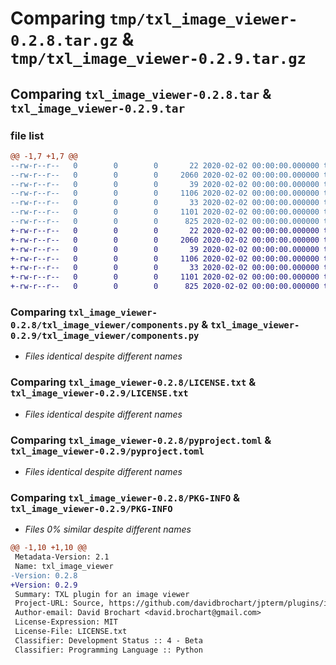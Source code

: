 # Comparing `tmp/txl_image_viewer-0.2.8.tar.gz` & `tmp/txl_image_viewer-0.2.9.tar.gz`

## Comparing `txl_image_viewer-0.2.8.tar` & `txl_image_viewer-0.2.9.tar`

### file list

```diff
@@ -1,7 +1,7 @@
--rw-r--r--   0        0        0       22 2020-02-02 00:00:00.000000 txl_image_viewer-0.2.8/txl_image_viewer/__init__.py
--rw-r--r--   0        0        0     2060 2020-02-02 00:00:00.000000 txl_image_viewer-0.2.8/txl_image_viewer/components.py
--rw-r--r--   0        0        0       39 2020-02-02 00:00:00.000000 txl_image_viewer-0.2.8/.gitignore
--rw-r--r--   0        0        0     1106 2020-02-02 00:00:00.000000 txl_image_viewer-0.2.8/LICENSE.txt
--rw-r--r--   0        0        0       33 2020-02-02 00:00:00.000000 txl_image_viewer-0.2.8/README.md
--rw-r--r--   0        0        0     1101 2020-02-02 00:00:00.000000 txl_image_viewer-0.2.8/pyproject.toml
--rw-r--r--   0        0        0      825 2020-02-02 00:00:00.000000 txl_image_viewer-0.2.8/PKG-INFO
+-rw-r--r--   0        0        0       22 2020-02-02 00:00:00.000000 txl_image_viewer-0.2.9/txl_image_viewer/__init__.py
+-rw-r--r--   0        0        0     2060 2020-02-02 00:00:00.000000 txl_image_viewer-0.2.9/txl_image_viewer/components.py
+-rw-r--r--   0        0        0       39 2020-02-02 00:00:00.000000 txl_image_viewer-0.2.9/.gitignore
+-rw-r--r--   0        0        0     1106 2020-02-02 00:00:00.000000 txl_image_viewer-0.2.9/LICENSE.txt
+-rw-r--r--   0        0        0       33 2020-02-02 00:00:00.000000 txl_image_viewer-0.2.9/README.md
+-rw-r--r--   0        0        0     1101 2020-02-02 00:00:00.000000 txl_image_viewer-0.2.9/pyproject.toml
+-rw-r--r--   0        0        0      825 2020-02-02 00:00:00.000000 txl_image_viewer-0.2.9/PKG-INFO
```

### Comparing `txl_image_viewer-0.2.8/txl_image_viewer/components.py` & `txl_image_viewer-0.2.9/txl_image_viewer/components.py`

 * *Files identical despite different names*

### Comparing `txl_image_viewer-0.2.8/LICENSE.txt` & `txl_image_viewer-0.2.9/LICENSE.txt`

 * *Files identical despite different names*

### Comparing `txl_image_viewer-0.2.8/pyproject.toml` & `txl_image_viewer-0.2.9/pyproject.toml`

 * *Files identical despite different names*

### Comparing `txl_image_viewer-0.2.8/PKG-INFO` & `txl_image_viewer-0.2.9/PKG-INFO`

 * *Files 0% similar despite different names*

```diff
@@ -1,10 +1,10 @@
 Metadata-Version: 2.1
 Name: txl_image_viewer
-Version: 0.2.8
+Version: 0.2.9
 Summary: TXL plugin for an image viewer
 Project-URL: Source, https://github.com/davidbrochart/jpterm/plugins/image_viewer
 Author-email: David Brochart <david.brochart@gmail.com>
 License-Expression: MIT
 License-File: LICENSE.txt
 Classifier: Development Status :: 4 - Beta
 Classifier: Programming Language :: Python
```

